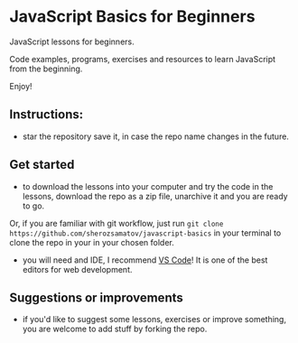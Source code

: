 # JavaScript Basics for Beginners

JavaScript lessons for beginners.

Code examples, programs, exercises and resources to learn JavaScript from the beginning.

Enjoy!

## Instructions:
- star the repository save it, in case the repo name changes in the future.

## Get started
- to download the lessons into your computer and try the code in the lessons, download the repo as a zip file, unarchive it and you are ready to go.

Or, if you are familiar with git workflow, just run `git clone https://github.com/sherozsamatov/javascript-basics` in your terminal to clone the repo in your in your chosen folder.

- you will need and IDE, I recommend [VS Code](https://code.visualstudio.com/)! It is one of the best editors for web development.

## Suggestions or improvements
- if you'd like to suggest some lessons, exercises or improve something, you are welcome to add stuff by forking the repo.
